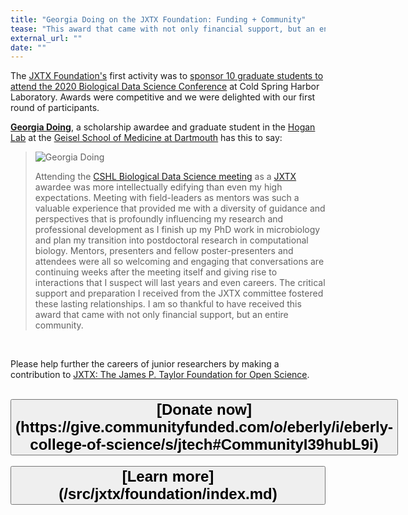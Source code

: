 ```yaml
---
title: "Georgia Doing on the JXTX Foundation: Funding + Community"
tease: "This award that came with not only financial support, but an entire community."
external_url: ""
date: ""
---
```


The [JXTX Foundation's](/src/jxtx/foundation/index.md) first activity was to [sponsor 10 graduate students to attend the 2020 Biological Data Science Conference](/src/news/2020-10-jxtx-awardees/index.md) at Cold Spring Harbor Laboratory.  Awards were competitive and we were delighted with our first round of participants.

**[Georgia Doing](https://twitter.com/DoingMicrobio)**, a scholarship awardee and graduate student in the [Hogan Lab](https://sites.dartmouth.edu/hoganlab/) at the [Geisel School of Medicine at Dartmouth](https://geiselmed.dartmouth.edu/) has this to say:

<blockquote class="blockquote">

<img src="/src/news/2020-10-jxtx-awardees/georgia.jpg" alt="Georgia Doing" class="float-right" style="max-width: 10rem;" />

Attending the [CSHL Biological Data Science meeting](https://meetings.cshl.edu/meetings.aspx?meet=DATA&year=20) as a [JXTX](/src/jxtx/foundation/index.md) awardee was more intellectually edifying than even my high expectations. Meeting with field-leaders as mentors was such a valuable experience that provided me with a diversity of guidance and perspectives that is profoundly influencing my research and professional development as I finish up my PhD work in microbiology and plan my transition into postdoctoral research in computational biology. Mentors, presenters and fellow poster-presenters and attendees were all so welcoming and engaging that conversations are continuing weeks after the meeting itself and giving rise to interactions that I suspect will last years and even careers. The critical support and preparation I received from the JXTX committee fostered these lasting relationships. I am so thankful to have received this award that came with not only financial support, but an entire community.
</blockquote>

<br />

Please help further the careers of junior researchers by making a contribution to [JXTX: The James P. Taylor Foundation for Open Science](/src/jxtx/foundation/index.md). <br /><br />


<div class="text-center">
<button type="button" class="btn btn-secondary" style="font-size: x-large; font-weight: 600;">
[Donate now](https://give.communityfunded.com/o/eberly/i/eberly-college-of-science/s/jtech#CommunityI39hubL9i)</button> &nbsp;&nbsp;&nbsp;&nbsp; <button type="button" class="btn btn-secondary" style="font-size: x-large; font-weight: 600;">
[Learn more](/src/jxtx/foundation/index.md)</button>
</div>

